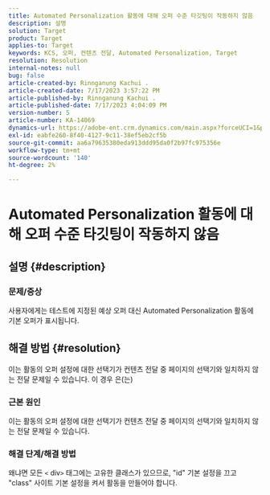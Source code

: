 ```yaml
---
title: Automated Personalization 활동에 대해 오퍼 수준 타깃팅이 작동하지 않음
description: 설명
solution: Target
product: Target
applies-to: Target
keywords: KCS, 오퍼, 컨텐츠 전달, Automated Personalization, Target
resolution: Resolution
internal-notes: null
bug: false
article-created-by: Rinnganung Kachui .
article-created-date: 7/17/2023 3:57:22 PM
article-published-by: Rinnganung Kachui .
article-published-date: 7/17/2023 4:04:09 PM
version-number: 5
article-number: KA-14069
dynamics-url: https://adobe-ent.crm.dynamics.com/main.aspx?forceUCI=1&pagetype=entityrecord&etn=knowledgearticle&id=0f35d09c-ba24-ee11-9cbe-6045bd006268
exl-id: eabfe260-8f40-4127-9c11-38ef5eb2cf5b
source-git-commit: aa6a79635380eda913ddd95da0f2b97fc975356e
workflow-type: tm+mt
source-wordcount: '140'
ht-degree: 2%

---
```


# Automated Personalization 활동에 대해 오퍼 수준 타깃팅이 작동하지 않음

## 설명 {#description}




### 문제/증상



사용자에게는 테스트에 지정된 예상 오퍼 대신 Automated Personalization 활동에 기본 오퍼가 표시됩니다.


## 해결 방법 {#resolution}


이는 활동의 오퍼 설정에 대한 선택기가 컨텐츠 전달 중 페이지의 선택기와 일치하지 않는 전달 문제일 수 있습니다. 이 경우 은(는)



### 근본 원인



이는 활동의 오퍼 설정에 대한 선택기가 컨텐츠 전달 중 페이지의 선택기와 일치하지 않는 전달 문제일 수 있습니다.



### 해결 단계/해결 방법



왜냐면 모든 `<` div`>`  태그에는 고유한 클래스가 있으므로, &quot;id&quot; 기본 설정을 끄고 &quot;class&quot; 사이트 기본 설정을 켜서 활동을 만들어야 합니다.
